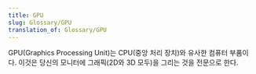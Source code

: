 ```yaml
---
title: GPU
slug: Glossary/GPU
translation_of: Glossary/GPU
---
```

GPU(Graphics Processing Unit)는 CPU(중앙 처리 장치)와 유사한 컴퓨터 부품이다. 이것은 당신의 모니터에 그래픽(2D와 3D 모두)을 그리는 것을 전문으로 한다.
